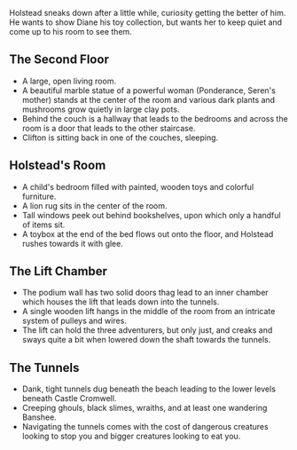 Holstead sneaks down after a little while, curiosity getting the better of him. He wants to show Diane his toy collection, but wants her to keep quiet and come up to his room to see them.

## The Second Floor
- A large, open living room.
- A beautiful marble statue of a powerful woman (Ponderance, Seren's mother) stands at the center of the room and various dark plants and mushrooms grow quietly in large clay pots.
- Behind the couch is a hallway that leads to the bedrooms and across the room is a door that leads to the other staircase.
- Clifton is sitting back in one of the couches, sleeping.

## Holstead's Room
- A child's bedroom filled with painted, wooden toys and colorful furniture. 
- A lion rug sits in the center of the room.
- Tall windows peek out behind bookshelves, upon which only a handful of items sit. 
- A toybox at the end of the bed flows out onto the floor, and Holstead rushes towards it with glee.

## The Lift Chamber
- The podium wall has two solid doors thag lead to an inner chamber which houses the lift that leads down into the tunnels.
- A single wooden lift hangs in the middle of the room from an intricate system of pulleys and wires.
- The lift can hold the three adventurers, but only just, and creaks and sways quite a bit when lowered down the shaft towards the tunnels.

## The Tunnels
- Dank, tight tunnels dug beneath the beach leading to the lower levels beneath Castle Cromwell.
- Creeping ghouls, black slimes, wraiths, and at least one wandering Banshee.
- Navigating the tunnels comes with the cost of dangerous creatures looking to stop you and bigger creatures looking to eat you.